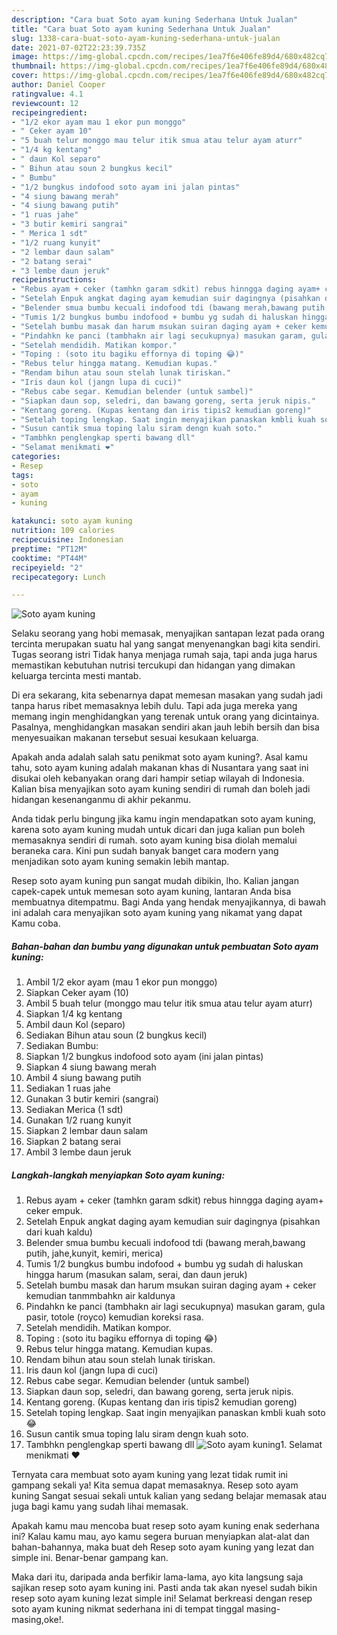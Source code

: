 ```yaml
---
description: "Cara buat Soto ayam kuning Sederhana Untuk Jualan"
title: "Cara buat Soto ayam kuning Sederhana Untuk Jualan"
slug: 1338-cara-buat-soto-ayam-kuning-sederhana-untuk-jualan
date: 2021-07-02T22:23:39.735Z
image: https://img-global.cpcdn.com/recipes/1ea7f6e406fe89d4/680x482cq70/soto-ayam-kuning-foto-resep-utama.jpg
thumbnail: https://img-global.cpcdn.com/recipes/1ea7f6e406fe89d4/680x482cq70/soto-ayam-kuning-foto-resep-utama.jpg
cover: https://img-global.cpcdn.com/recipes/1ea7f6e406fe89d4/680x482cq70/soto-ayam-kuning-foto-resep-utama.jpg
author: Daniel Cooper
ratingvalue: 4.1
reviewcount: 12
recipeingredient:
- "1/2 ekor ayam mau 1 ekor pun monggo"
- " Ceker ayam 10"
- "5 buah telur monggo mau telur itik smua atau telur ayam aturr"
- "1/4 kg kentang"
- " daun Kol separo"
- " Bihun atau soun 2 bungkus kecil"
- " Bumbu"
- "1/2 bungkus indofood soto ayam ini jalan pintas"
- "4 siung bawang merah"
- "4 siung bawang putih"
- "1 ruas jahe"
- "3 butir kemiri sangrai"
- " Merica 1 sdt"
- "1/2 ruang kunyit"
- "2 lembar daun salam"
- "2 batang serai"
- "3 lembe daun jeruk"
recipeinstructions:
- "Rebus ayam + ceker (tamhkn garam sdkit) rebus hinngga daging ayam+ ceker empuk."
- "Setelah Enpuk angkat daging ayam kemudian suir dagingnya (pisahkan dari kuah kaldu)"
- "Belender smua bumbu kecuali indofood tdi (bawang merah,bawang putih, jahe,kunyit, kemiri, merica)"
- "Tumis 1/2 bungkus bumbu indofood + bumbu yg sudah di haluskan hingga harum (masukan salam, serai, dan daun jeruk)"
- "Setelah bumbu masak dan harum msukan suiran daging ayam + ceker kemudian tanmmbahkn air kaldunya"
- "Pindahkn ke panci (tambhakn air lagi secukupnya) masukan garam, gula pasir, totole (royco) kemudian koreksi rasa."
- "Setelah mendidih. Matikan kompor."
- "Toping : (soto itu bagiku effornya di toping 😂)"
- "Rebus telur hingga matang. Kemudian kupas."
- "Rendam bihun atau soun stelah lunak tiriskan."
- "Iris daun kol (jangn lupa di cuci)"
- "Rebus cabe segar. Kemudian belender (untuk sambel)"
- "Siapkan daun sop, seledri, dan bawang goreng, serta jeruk nipis."
- "Kentang goreng. (Kupas kentang dan iris tipis2 kemudian goreng)"
- "Setelah toping lengkap. Saat ingin menyajikan panaskan kmbli kuah soto 😂"
- "Susun cantik smua toping lalu siram dengn kuah soto."
- "Tambhkn penglengkap sperti bawang dll"
- "Selamat menikmati ❤️"
categories:
- Resep
tags:
- soto
- ayam
- kuning

katakunci: soto ayam kuning 
nutrition: 109 calories
recipecuisine: Indonesian
preptime: "PT12M"
cooktime: "PT44M"
recipeyield: "2"
recipecategory: Lunch

---
```



![Soto ayam kuning](https://img-global.cpcdn.com/recipes/1ea7f6e406fe89d4/680x482cq70/soto-ayam-kuning-foto-resep-utama.jpg)

Selaku seorang yang hobi memasak, menyajikan santapan lezat pada orang tercinta merupakan suatu hal yang sangat menyenangkan bagi kita sendiri. Tugas seorang istri Tidak hanya menjaga rumah saja, tapi anda juga harus memastikan kebutuhan nutrisi tercukupi dan hidangan yang dimakan keluarga tercinta mesti mantab.

Di era  sekarang, kita sebenarnya dapat memesan masakan yang sudah jadi tanpa harus ribet memasaknya lebih dulu. Tapi ada juga mereka yang memang ingin menghidangkan yang terenak untuk orang yang dicintainya. Pasalnya, menghidangkan masakan sendiri akan jauh lebih bersih dan bisa menyesuaikan makanan tersebut sesuai kesukaan keluarga. 



Apakah anda adalah salah satu penikmat soto ayam kuning?. Asal kamu tahu, soto ayam kuning adalah makanan khas di Nusantara yang saat ini disukai oleh kebanyakan orang dari hampir setiap wilayah di Indonesia. Kalian bisa menyajikan soto ayam kuning sendiri di rumah dan boleh jadi hidangan kesenanganmu di akhir pekanmu.

Anda tidak perlu bingung jika kamu ingin mendapatkan soto ayam kuning, karena soto ayam kuning mudah untuk dicari dan juga kalian pun boleh memasaknya sendiri di rumah. soto ayam kuning bisa diolah memalui beraneka cara. Kini pun sudah banyak banget cara modern yang menjadikan soto ayam kuning semakin lebih mantap.

Resep soto ayam kuning pun sangat mudah dibikin, lho. Kalian jangan capek-capek untuk memesan soto ayam kuning, lantaran Anda bisa membuatnya ditempatmu. Bagi Anda yang hendak menyajikannya, di bawah ini adalah cara menyajikan soto ayam kuning yang nikamat yang dapat Kamu coba.

<!--inarticleads1-->

##### Bahan-bahan dan bumbu yang digunakan untuk pembuatan Soto ayam kuning:

1. Ambil 1/2 ekor ayam (mau 1 ekor pun monggo)
1. Siapkan  Ceker ayam (10)
1. Ambil 5 buah telur (monggo mau telur itik smua atau telur ayam aturr)
1. Siapkan 1/4 kg kentang
1. Ambil  daun Kol (separo)
1. Sediakan  Bihun atau soun (2 bungkus kecil)
1. Sediakan  Bumbu:
1. Siapkan 1/2 bungkus indofood soto ayam (ini jalan pintas)
1. Siapkan 4 siung bawang merah
1. Ambil 4 siung bawang putih
1. Sediakan 1 ruas jahe
1. Gunakan 3 butir kemiri (sangrai)
1. Sediakan  Merica (1 sdt)
1. Gunakan 1/2 ruang kunyit
1. Siapkan 2 lembar daun salam
1. Siapkan 2 batang serai
1. Ambil 3 lembe daun jeruk




<!--inarticleads2-->

##### Langkah-langkah menyiapkan Soto ayam kuning:

1. Rebus ayam + ceker (tamhkn garam sdkit) rebus hinngga daging ayam+ ceker empuk.
1. Setelah Enpuk angkat daging ayam kemudian suir dagingnya (pisahkan dari kuah kaldu)
1. Belender smua bumbu kecuali indofood tdi (bawang merah,bawang putih, jahe,kunyit, kemiri, merica)
1. Tumis 1/2 bungkus bumbu indofood + bumbu yg sudah di haluskan hingga harum (masukan salam, serai, dan daun jeruk)
1. Setelah bumbu masak dan harum msukan suiran daging ayam + ceker kemudian tanmmbahkn air kaldunya
1. Pindahkn ke panci (tambhakn air lagi secukupnya) masukan garam, gula pasir, totole (royco) kemudian koreksi rasa.
1. Setelah mendidih. Matikan kompor.
1. Toping : (soto itu bagiku effornya di toping 😂)
1. Rebus telur hingga matang. Kemudian kupas.
1. Rendam bihun atau soun stelah lunak tiriskan.
1. Iris daun kol (jangn lupa di cuci)
1. Rebus cabe segar. Kemudian belender (untuk sambel)
1. Siapkan daun sop, seledri, dan bawang goreng, serta jeruk nipis.
1. Kentang goreng. (Kupas kentang dan iris tipis2 kemudian goreng)
1. Setelah toping lengkap. Saat ingin menyajikan panaskan kmbli kuah soto 😂
1. Susun cantik smua toping lalu siram dengn kuah soto.
1. Tambhkn penglengkap sperti bawang dll
<img src="//assets-global.cpcdn.com/assets/icons/button_play-2c75c40dde080a61004c1f40b05d8f140eaff45d7e9e6481dc71c63d2e7c4909.png" alt="Soto ayam kuning">1. Selamat menikmati ❤️




Ternyata cara membuat soto ayam kuning yang lezat tidak rumit ini gampang sekali ya! Kita semua dapat memasaknya. Resep soto ayam kuning Sangat sesuai sekali untuk kalian yang sedang belajar memasak atau juga bagi kamu yang sudah lihai memasak.

Apakah kamu mau mencoba buat resep soto ayam kuning enak sederhana ini? Kalau kamu mau, ayo kamu segera buruan menyiapkan alat-alat dan bahan-bahannya, maka buat deh Resep soto ayam kuning yang lezat dan simple ini. Benar-benar gampang kan. 

Maka dari itu, daripada anda berfikir lama-lama, ayo kita langsung saja sajikan resep soto ayam kuning ini. Pasti anda tak akan nyesel sudah bikin resep soto ayam kuning lezat simple ini! Selamat berkreasi dengan resep soto ayam kuning nikmat sederhana ini di tempat tinggal masing-masing,oke!.

